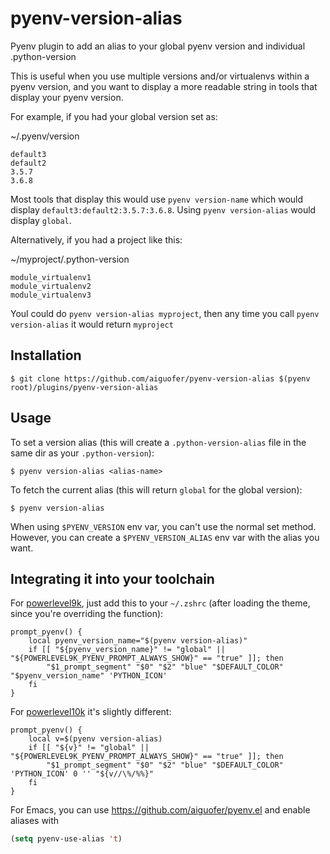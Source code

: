 # pyenv-version-alias
Pyenv plugin to add an alias to your global pyenv version and individual .python-version

This is useful when you use multiple versions and/or virtualenvs within a pyenv version, and you want to display a more readable string in tools that display your pyenv version.

For example, if you had your global version set as:

~/.pyenv/version
```
default3
default2
3.5.7
3.6.8
```

Most tools that display this would use `pyenv version-name` which would display `default3:default2:3.5.7:3.6.8`. Using `pyenv version-alias` would display `global`.

Alternatively, if you had a project like this:

~/myproject/.python-version
```
module_virtualenv1
module_virtualenv2
module_virtualenv3
```

Youl could do `pyenv version-alias myproject`, then any time you call `pyenv version-alias` it would return `myproject`

## Installation

```shell
$ git clone https://github.com/aiguofer/pyenv-version-alias $(pyenv root)/plugins/pyenv-version-alias
```

## Usage

To set a version alias (this will create a `.python-version-alias` file in the same dir as your `.python-version`):
```shell
$ pyenv version-alias <alias-name>
```

To fetch the current alias (this will return `global` for the global version):
```shell
$ pyenv version-alias
```

When using `$PYENV_VERSION` env var, you can't use the normal set method. However, you can create a `$PYENV_VERSION_ALIAS` env var with the alias you want.

## Integrating it into your toolchain

For [powerlevel9k](https://github.com/bhilburn/powerlevel9k), just add this to your `~/.zshrc` (after loading the theme, since you're overriding the function):

```shell
prompt_pyenv() {
    local pyenv_version_name="$(pyenv version-alias)"
    if [[ "${pyenv_version_name}" != "global" || "${POWERLEVEL9K_PYENV_PROMPT_ALWAYS_SHOW}" == "true" ]]; then
        "$1_prompt_segment" "$0" "$2" "blue" "$DEFAULT_COLOR" "$pyenv_version_name" 'PYTHON_ICON'
    fi
}
```

For [powerlevel10k](https://github.com/romkatv/powerlevel10k) it's slightly different:

```shell
prompt_pyenv() {
    local v=$(pyenv version-alias)
    if [[ "${v}" != "global" || "${POWERLEVEL9K_PYENV_PROMPT_ALWAYS_SHOW}" == "true" ]]; then
        "$1_prompt_segment" "$0" "$2" "blue" "$DEFAULT_COLOR" 'PYTHON_ICON' 0 '' "${v//\%/%%}"
    fi
}
```

For Emacs, you can use https://github.com/aiguofer/pyenv.el and enable aliases with

```lisp
(setq pyenv-use-alias 't)
```

